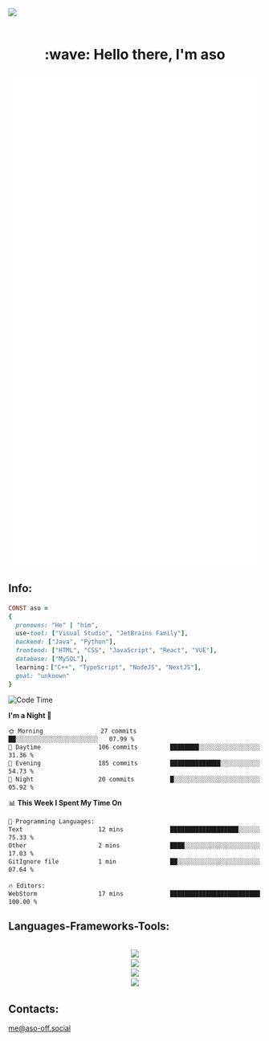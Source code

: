 <img src="https://github.com/Anmol-Baranwal/Cool-GIFs-For-GitHub/assets/74038190/d48893bd-0757-481c-8d7e-ba3e163feae7" />
<br><br>
<h1 align="center" id="macropower-title">:wave: Hello there, I'm aso</h1>
<p align="center"><img src="https://raw.githubusercontent.com/aso-off/aso-off/main/github-metrics.svg" alt="GitHub Streak" class="stats" /></p>
<!-- <p align="left"> My top-using languages: </p> -->
<!-- <p align="center"> <img src="https://github-readme-stats.vercel.app/api?username=aso-off&layout=compact&bg_color=22272E&text_color=9F9F9F" ></p> -->
<!-- <p align="center"> <img src="https://github-readme-stats.vercel.app/api/top-langs/?username=aso-off&layout=compact&bg_color=22272E&text_color=9F9F9F" ></p> -->
<p align="center">

## Info:
```ruby
CONST aso =
{
  pronouns: "He" | "him",
  use-tool: ["Visual Studio", "JetBrains Family"],
  backend: ["Java", "Python"],
  frontend: ["HTML", "CSS", "JavaScript", "React", "VUE"],
  database: ["MySQL"],
  learning：["C++", "TypeScript", "NodeJS", "NextJS"],
  goal: "unknown"
}
```
<!--START_SECTION:waka-->
![Code Time](http://img.shields.io/badge/Code%20Time-39%20hrs%2028%20mins-blue)

**I'm a Night 🦉** 

```text
🌞 Morning                27 commits          ██░░░░░░░░░░░░░░░░░░░░░░░   07.99 % 
🌆 Daytime                106 commits         ████████░░░░░░░░░░░░░░░░░   31.36 % 
🌃 Evening                185 commits         ██████████████░░░░░░░░░░░   54.73 % 
🌙 Night                  20 commits          █░░░░░░░░░░░░░░░░░░░░░░░░   05.92 % 
```


📊 **This Week I Spent My Time On** 

```text
💬 Programming Languages: 
Text                     12 mins             ███████████████████░░░░░░   75.33 % 
Other                    2 mins              ████░░░░░░░░░░░░░░░░░░░░░   17.03 % 
GitIgnore file           1 min               ██░░░░░░░░░░░░░░░░░░░░░░░   07.64 % 

🔥 Editors: 
WebStorm                 17 mins             █████████████████████████   100.00 % 
```


<!--END_SECTION:waka-->

<h2 align="left">Languages-Frameworks-Tools: </h2>
<br/>
<div align="center">
<img src="https://skillicons.dev/icons?i=java,python,javascript,typescript&theme=dark" /><br>
  <img src="https://skillicons.dev/icons?i=html,css,react,vue,nodejs,nextjs,bootstrap&theme=dark" /><br>
  <img src="https://skillicons.dev/icons?i=vscode,idea,webstorm,pycharm,figma,ps&theme=dark" /><br>
  <img src="https://skillicons.dev/icons?i=linux,windows,github,git,discord&theme=dark" /><br>
</div>

## Contacts:

me@aso-off.social
